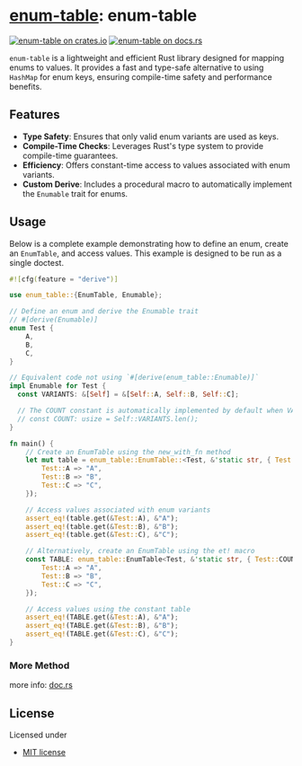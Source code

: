 # [enum-table][docsrs]: enum-table

[![enum-table on crates.io][cratesio-image]][cratesio]
[![enum-table on docs.rs][docsrs-image]][docsrs]

[cratesio-image]: https://img.shields.io/crates/v/enum-table.svg
[cratesio]: https://crates.io/crates/enum-table
[docsrs-image]: https://docs.rs/enum-table/badge.svg
[docsrs]: https://docs.rs/enum-table

`enum-table` is a lightweight and efficient Rust library designed for mapping enums to values. It provides a fast and type-safe alternative to using `HashMap` for enum keys, ensuring compile-time safety and performance benefits.

## Features

- **Type Safety**: Ensures that only valid enum variants are used as keys.
- **Compile-Time Checks**: Leverages Rust's type system to provide compile-time guarantees.
- **Efficiency**: Offers constant-time access to values associated with enum variants.
- **Custom Derive**: Includes a procedural macro to automatically implement the `Enumable` trait for enums.

## Usage

Below is a complete example demonstrating how to define an enum, create an `EnumTable`, and access values. This example is designed to be run as a single doctest.

```rust
#![cfg(feature = "derive")]

use enum_table::{EnumTable, Enumable};

// Define an enum and derive the Enumable trait
// #[derive(Enumable)]
enum Test {
    A,
    B,
    C,
}

// Equivalent code not using `#[derive(enum_table::Enumable)]`
impl Enumable for Test {
  const VARIANTS: &[Self] = &[Self::A, Self::B, Self::C];

  // The COUNT constant is automatically implemented by default when VARIANTS is implemented.
  // const COUNT: usize = Self::VARIANTS.len();
}

fn main() {
    // Create an EnumTable using the new_with_fn method
    let mut table = enum_table::EnumTable::<Test, &'static str, { Test::COUNT }>::new_with_fn(|t| match t {
        Test::A => "A",
        Test::B => "B",
        Test::C => "C",
    });

    // Access values associated with enum variants
    assert_eq!(table.get(&Test::A), &"A");
    assert_eq!(table.get(&Test::B), &"B");
    assert_eq!(table.get(&Test::C), &"C");

    // Alternatively, create an EnumTable using the et! macro
    const TABLE: enum_table::EnumTable<Test, &'static str, { Test::COUNT }> = enum_table::et!(Test, &'static str, Test::COUNT, |t| match t {
        Test::A => "A",
        Test::B => "B",
        Test::C => "C",
    });

    // Access values using the constant table
    assert_eq!(TABLE.get(&Test::A), &"A");
    assert_eq!(TABLE.get(&Test::B), &"B");
    assert_eq!(TABLE.get(&Test::C), &"C");
}
```

### More Method

more info: [doc.rs](https://docs.rs/enum-table/struct.EnumTable.html)

## License

Licensed under

- [MIT license](https://github.com/moriyoshi-kasuga/enum-table/blob/main/LICENSE)
